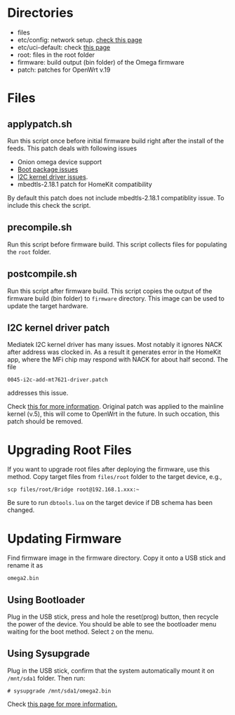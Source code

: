 # Directories

* files
 * etc/config: network setup. [check this page](https://openwrt.org/docs/guide-user/network/start)
 * etc/uci-default: check [this page](https://openwrt.org/docs/guide-developer/uci-defaults)
 * root: files in the root folder
* firmware: build output (bin folder) of the Omega firmware
* patch: patches for OpenWrt v.19

# Files

## applypatch.sh

Run this script once before initial firmware build right after the install of
the feeds. This patch deals with following issues

* Onion omega device support
* [Boot package issues](https://github.com/openwrt/packages/issues/9283)
* [I2C kernel driver issues](https://github.com/torvalds/linux/commit/d04913ec5f89f13760f8e8411c93cee542560d68#diff-4f54f28306d99ae2ce0aa45f235f7e14).
* mbedtls-2.18.1 patch for HomeKit compatibility


By default this patch does not include mbedtls-2.18.1 compatiblity issue.
To include this check the script.


## precompile.sh

Run this script before firmware build. This script collects files for
populating the `root` folder.

## postcompile.sh

Run this script after firmware build. This script copies the output of the
firmware build (bin folder) to `firmware` directory.  This image can be used
to update the target hardware.


## I2C kernel driver patch

Mediatek I2C kernel driver has many issues. Most notably it ignores NACK
after address was clocked in. As a result it generates error in the HomeKit app,
where the MFi chip may respond with NACK for about half second.
The file
```
0045-i2c-add-mt7621-driver.patch
```
addresses this issue.

Check [this for more information](https://github.com/torvalds/linux/commit/d04913ec5f89f13760f8e8411c93cee542560d68#diff-4f54f28306d99ae2ce0aa45f235f7e14).
Original patch was applied to the mainline kernel (v.5), this will come to
OpenWrt in the future. In such occation, this patch should be removed.


# Upgrading Root Files

If you want to upgrade root files after deploying the firmware, use this
method.
Copy target files from `files/root` folder to the target device, e.g.,
```
scp files/root/Bridge root@192.168.1.xxx:~
```
Be sure to run `dbtools.lua` on the target device if DB schema has been
changed.


# Updating Firmware

Find firmware image in the firmware directory.  Copy it onto a USB stick and
rename it as
```
omega2.bin
```

## Using Bootloader
Plug in the USB stick, press and hole the reset(prog) button, then recycle the
power of the device. You should be able to see the bootloader menu waiting
for the boot method. Select `2` on the menu.

## Using Sysupgrade
Plug in the USB stick, confirm that the system automatically mount it on
`/mnt/sda1` folder. Then run:
```
# sysupgrade /mnt/sda1/omega2.bin
```

Check [this page for more information.](https://docs.onion.io/omega2-docs/manual-firmware-installation.html)
